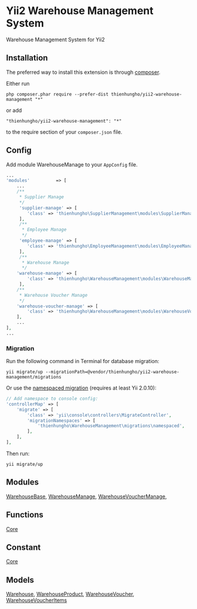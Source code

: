 Yii2 Warehouse Management System
====================
Warehouse Management System for Yii2

Installation
------------

The preferred way to install this extension is through [composer](http://getcomposer.org/download/).

Either run

```
php composer.phar require --prefer-dist thienhungho/yii2-warehouse-management "*"
```

or add

```
"thienhungho/yii2-warehouse-management": "*"
```

to the require section of your `composer.json` file.

Config
------------

Add module WarehouseManage to your `AppConfig` file.

```php
...
'modules'          => [
    ...
    /**
     * Supplier Manage
     */
     'supplier-manage' => [
        'class' => 'thienhungho\SupplierManagement\modules\SupplierManage\SupplierManageModules',
     ],
     /**
      * Employee Manage
      */
     'employee-manage' => [
        'class' => 'thienhungho\EmployeeManagement\modules\EmployeeManage\EmployeeManageModules',
     ],
     /**
      * Warehouse Manage
      */
    'warehouse-manage' => [
        'class' => 'thienhungho\WarehouseManagement\modules\WarehouseManage\WarehouseManageModule',
     ],
    /**
     * Warehouse Voucher Manage
     */
    'warehouse-voucher-manage' => [
        'class' => 'thienhungho\WarehouseManagement\modules\WarehouseVoucherManage\WarehouseVoucherManageModules',
    ],
    ...
],
...
```

### Migration

Run the following command in Terminal for database migration:

```
yii migrate/up --migrationPath=@vendor/thienhungho/yii2-warehouse-management/migrations
```

Or use the [namespaced migration](http://www.yiiframework.com/doc-2.0/guide-db-migrations.html#namespaced-migrations) (requires at least Yii 2.0.10):

```php
// Add namespace to console config:
'controllerMap' => [
    'migrate' => [
        'class' => 'yii\console\controllers\MigrateController',
        'migrationNamespaces' => [
            'thienhungho\WarehouseManagement\migrations\namespaced',
        ],
    ],
],
```

Then run:
```
yii migrate/up
```

Modules
------------

[WarehouseBase](https://github.com/thienhungho/yii2-warehouse-management/tree/master/src/modules/WarehouseBase), [WarehouseManage](https://github.com/thienhungho/yii2-warehouse-management/tree/master/src/modules/WarehouseManage),  [WarehouseVoucherManage](https://github.com/thienhungho/yii2-warehouse-management/tree/master/src/modules/WarehouseVoucherManage), 

Functions
------------

[Core](https://github.com/thienhungho/yii2-warehouse-management/tree/master/src/functions/core.php)

Constant
------------

[Core](https://github.com/thienhungho/yii2-warehouse-management/tree/master/src/const/core.php)

Models
------------

[Warehouse](https://github.com/thienhungho/yii2-warehouse-management/tree/master/src/models/Warehouse.php), [WarehouseProduct](https://github.com/thienhungho/yii2-warehouse-management/tree/master/src/models/WarehouseProduct.php), [WarehouseVoucher](https://github.com/thienhungho/yii2-warehouse-management/tree/master/src/models/WarehouseVoucher.php), [WarehouseVoucherItems](https://github.com/thienhungho/yii2-warehouse-management/tree/master/src/models/WarehouseVoucherItems.php)